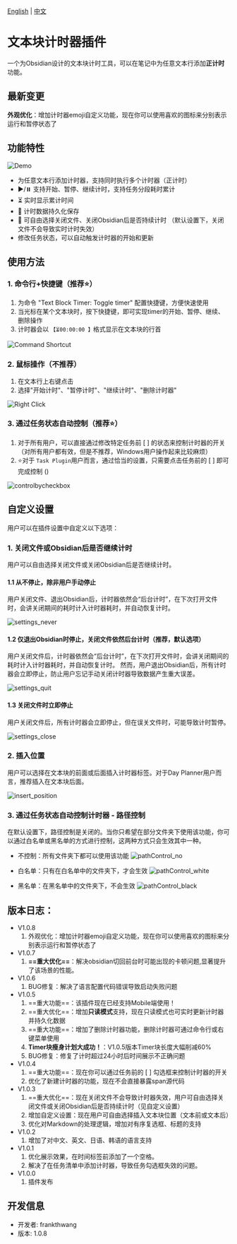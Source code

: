 [English](https://github.com/wth461694678/text-block-timer/blob/main/README.md) | [中文](https://github.com/wth461694678/text-block-timer/blob/main/README.zh.md)

# 文本块计时器插件

一个为Obsidian设计的文本块计时工具，可以在笔记中为任意文本行添加**正计时**功能。

## 最新变更
**外观优化**：增加计时器emoji自定义功能，现在你可以使用喜欢的图标来分别表示运行和暂停状态了

## 功能特性

![Demo](https://github.com/wth461694678/text-block-timer/blob/main/demo/demo.gif)

- 为任意文本行添加计时器，支持同时执行多个计时器（正计时）
- ▶️/⏸️ 支持开始、暂停、继续计时，支持任务分段耗时累计
- ⏳ 实时显示累计时间
- 💾 计时数据持久化保存
- 🔄 可自由选择关闭文件、关闭Obsidian后是否持续计时 （默认设置下，关闭文件不会导致实时计时失效）
- 修改任务状态，可以自动触发计时器的开始和更新

## 使用方法

### 1. 命令行+快捷键（推荐⭐️）

1. 为命令 "Text Block Timer: Toggle timer" 配置快捷键，方便快速使用
2. 当光标在某个文本块时，按下快捷键，即可实现timer的开始、暂停、继续、删除操作
3. 计时器会以 `【⏳00:00:00 】`格式显示在文本块的行首

![Command Shortcut](https://github.com/wth461694678/text-block-timer/blob/main/demo/command_shortcut.gif)

### 2. 鼠标操作（不推荐）

1. 在文本行上右键点击
2. 选择"开始计时"、"暂停计时"、"继续计时"、"删除计时器"

![Right Click](https://github.com/wth461694678/text-block-timer/blob/main/demo/right_click.gif)

### 3. 通过任务状态自动控制（推荐⭐️）

1. 对于所有用户，可以直接通过修改特定任务前 [ ] 的状态来控制计时器的开关 （对所有用户都有效，但是不推荐，Windows用户操作起来比较麻烦）
2. ⭐️对于 `Task Plugin`用户而言，通过恰当的设置，只需要点击任务前的 [ ] 即可完成控制 ()

![controlbycheckbox](https://github.com/wth461694678/text-block-timer/blob/main/demo/controlbycheckbox.gif)



## 自定义设置

用户可以在插件设置中自定义以下选项：

### 1. 关闭文件或Obsidian后是否继续计时

用户可以自由选择关闭文件或关闭Obsidian后是否继续计时。

#### 1.1 从不停止，除非用户手动停止

用户关闭文件、退出Obsidian后，计时器依然会“后台计时”，在下次打开文件时，会讲关闭期间的耗时计入计时器耗时，并自动恢复计时。

![settings_never](https://github.com/wth461694678/text-block-timer/blob/main/demo/settings_never.gif)

#### 1.2 仅退出Obsidian时停止，关闭文件依然后台计时（推荐，默认选项）

用户关闭文件后，计时器依然会“后台计时”，在下次打开文件时，会讲关闭期间的耗时计入计时器耗时，并自动恢复计时。
然而，用户退出Obsidian后，所有计时器会立即停止，防止用户忘记手动关闭计时器导致数据产生重大误差。

![settings_quit](https://github.com/wth461694678/text-block-timer/blob/main/demo/settings_quit.gif)

#### 1.3 关闭文件时立即停止

用户关闭文件后，所有计时器会立即停止，但在误关文件时，可能导致计时暂停。

![settings_close](https://github.com/wth461694678/text-block-timer/blob/main/demo/settings_close.gif)

### 2. 插入位置

用户可以选择在文本块的前面或后面插入计时器标签。对于Day Planner用户而言，推荐插入在文本块后面。

![insert_position](https://github.com/wth461694678/text-block-timer/blob/main/demo/insert_position.png)

### 3. 通过任务状态自动控制计时器 - 路径控制

在默认设置下，路径控制是关闭的。当你只希望在部分文件夹下使用该功能，你可以通过白名单或黑名单的方式进行控制，这两种方式只会生效其中一种。

- 不控制：所有文件夹下都可以使用该功能
![pathControl_no](https://github.com/wth461694678/text-block-timer/blob/main/demo/pathControl_no.gif)

- 白名单：只有在白名单中的文件夹下，才会生效
![pathControl_white](https://github.com/wth461694678/text-block-timer/blob/main/demo/pathControl_white.gif)

- 黑名单：在黑名单中的文件夹下，不会生效
![pathControl_black](https://github.com/wth461694678/text-block-timer/blob/main/demo/pathControl_black.gif)




## 版本日志：
- V1.0.8
  1. 外观优化：增加计时器emoji自定义功能，现在你可以使用喜欢的图标来分别表示运行和暂停状态了
- V1.0.7
  1. **==重大优化==**：解决obsidian切回前台时可能出现的卡顿问题,显著提升了该场景的性能。
- V1.0.6
  1. BUG修复：解决了语言配置代码错误导致启动失败问题
- V1.0.5
  1. ==重大功能==：该插件现在已经支持Mobile端使用！
  2. ==重大优化==：增加**只读模式**支持，现在只读模式也可实时更新计时器并持久化数据
  3. ==重大功能==：增加了删除计时器功能，删除计时器可通过命令行或右键菜单使用
  4. **Timer块瘦身计划大成功！**：V1.0.5版本Timer块长度大幅削减60%
  5. BUG修复：修复了计时超过24小时后时间展示不正确问题
- V1.0.4
  1. ==重大功能==：现在你可以通过任务前的 [ ] 勾选框来控制计时器的开关
  2. 优化了新建计时器的功能，现在不会直接暴露span源代码
- V1.0.3
  1. ==重大优化==：现在关闭文件不会导致计时器失效，用户可自由选择关闭文件或关闭Obsidian后是否持续计时（见自定义设置）
  2. 增加自定义设置：现在用户可自由选择插入文本块位置（文本前或文本后）
  3. 优化对Markdown的处理逻辑，增加对有序复选框、标题的支持
- V1.0.2
  1. 增加了对中文、英文、日语、韩语的语言支持
- V1.0.1
  1. 优化展示效果，在时间标签前添加了一个空格。
  2. 解决了在任务清单中添加计时器，导致任务勾选框失效的问题。
- V1.0.0
  1. 插件发布

## 开发信息

- 开发者: frankthwang
- 版本: 1.0.8
